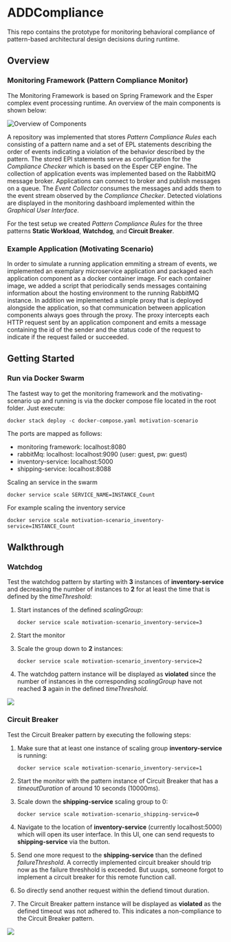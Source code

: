# ADDCompliance

This repo contains the prototype for monitoring behavioral compliance of pattern-based architectural design decisions during runtime.

## Overview

### Monitoring Framework (Pattern Compliance Monitor)
The Monitoring Framework is based on Spring Framework and the Esper complex event processing runtime. 
An overview of the main components is shown below: 

![Overview of Components](docs/prototype.png)

A repository was implemented that stores *Pattern Compliance Rules* each consisting of a pattern name and a set of EPL statements describing the order of events indicating a violation of the behavior described by the pattern.
The stored EPl statements serve as configuration for the *Compliance Checker* which is based on the Esper CEP engine.
The collection of application events was implemented based on the RabbitMQ message broker.
Applications can connect to broker and publish messages on a queue.
The *Event Collector* consumes the messages and adds them to the event stream observed by the *Compliance Checker*.
Detected violations are displayed in the monitoring dashboard implemented within the *Graphical User Interface*.

For the test setup we created *Pattern Compliance Rules* for the three patterns **Static Workload**, **Watchdog**, and **Circuit Breaker**.

### Example Application (Motivating Scenario)

In order to simulate a running application emmiting a stream of events, we implemented an exemplary microservice application and packaged each application component as a docker container image.
For each container image, we added a script that periodically sends messages containing information about the hosting environment to the running RabbitMQ instance.
In addition we implemented a simple proxy that is deployed alongside the application, so that communication between application components always goes through the proxy.
The proxy intercepts each HTTP request sent by an application component and emits a message containing the id of the sender and the status code of the request to indicate if the request failed or succeeded.

## Getting Started

### Run via Docker Swarm
The fastest way to get the monitoring framework and the motivating-scenario up and running is via the docker compose file located in the root folder. Just execute: 

`docker stack deploy -c docker-compose.yaml motivation-scenario`

The ports are mapped as follows:

- monitoring framework: localhost:8080
- rabbitMq: localhost:  localhost:9090 (user: guest, pw: guest)
- inventory-service:    localhost:5000
- shipping-service:     localhost:8088

Scaling an service in the swarm

`docker service scale SERVICE_NAME=INSTANCE_Count`

For example scaling the inventory service

`docker service scale motivation-scenario_inventory-service=INSTANCE_Count`

## Walkthrough

### Watchdog
Test the watchdog pattern by starting with **3** instances of **inventory-service** and decreasing the number of instances to **2** for at least the time that is defined by the *timeThreshold*:

1. Start instances of the defined *scalingGroup*:
   
    `docker service scale motivation-scenario_inventory-service=3`

2. Start the monitor

3. Scale the group down to **2** instances:

    `docker service scale motivation-scenario_inventory-service=2`

4. The watchdog pattern instance will be displayed as **violated** since the number of instances in the corresponding *scalingGroup* have not reached **3** again in the defined *timeThreshold*.

![](docs/watchdog_walkthrough.gif)

### Circuit Breaker
Test the Circuit Breaker pattern by executing the following steps:

1. Make sure that at least one instance of scaling group **inventory-service** is running:

     `docker service scale motivation-scenario_inventory-service=1`

2. Start the monitor with the pattern instance of Circuit Breaker that has a *timeoutDuration* of around 10 seconds (10000ms).

3. Scale down the **shipping-service** scaling group to 0:

    `docker service scale motivation-scenario_shipping-service=0`

4. Navigate to the location of **inventory-service** (currently localhost:5000) which will open its user interface. In this UI, one can send requests to **shipping-service** via the button.

5. Send one more request to the **shipping-service** than the defined *failureThreshold*. A correctly implemented circuit breaker should trip now as the failure threshhold is exceeded. But uuups, someone forgot to implement a circuit breaker for this remote function call.  

6. So directly send another request within the defiend timout duration. 

7. The Circuit Breaker pattern instance will be displayed as **violated** as the defined timeout was not adhered to. This indicates a non-compliance to the Circuit Breaker pattern.

![](docs/circuitbreaker_walkthrough.gif)
